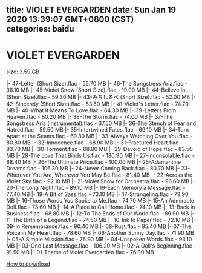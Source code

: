 
title: VIOLET EVERGARDEN
date: Sun Jan 19 2020 13:39:07 GMT+0800 (CST)    
categories: baidu
---

# VIOLET EVERGARDEN
size: 3.59 GB
 
 
|- 47-Letter (Short Size).flac - 55.70 MB
|- 46-The Songstress Aria.flac - 38.10 MB
|- 45-Violet Snow (Short Size).flac - 19.00 MB
|- 44-Believe In... (Short Size).flac - 59.30 MB
|- 43-みちしるべ (Short Size).flac - 52.00 MB
|- 42-Sincerely (Short Size).flac - 53.50 MB
|- 41-Violet's Letter.flac - 74.70 MB
|- 40-What It Means To Love.flac - 64.30 MB
|- 39-Letters From Heaven.flac - 80.20 MB
|- 38-The Storm.flac - 74.00 MB
|- 37-The Songstress Aria (Instrumental).flac - 37.50 MB
|- 36-The Stench of Fear and Hatred.flac - 59.50 MB
|- 35-Intertwined Fates.flac - 69.10 MB
|- 34-Torn Apart at the Seams.flac - 69.80 MB
|- 33-Always Watching Over You.flac - 80.80 MB
|- 32-Innocence.flac - 68.90 MB
|- 31-Fractured Heart.flac - 83.70 MB
|- 30-Torment.flac - 68.80 MB
|- 29-Devoid of Hope.flac - 83.50 MB
|- 28-The Love That Binds Us.flac - 130.90 MB
|- 27-Inconsolable.flac - 88.40 MB
|- 26-The Ultimate Price.flac - 100.00 MB
|- 25-Adamantine Dreams.flac - 106.30 MB
|- 24-Never Coming Back.flac - 80.70 MB
|- 23-Wherever You Are, Wherever You May Be.flac - 81.40 MB
|- 22-Across the Violet Sky.flac - 92.10 MB
|- 21-Violet Snow for Orchestra.flac - 96.60 MB
|- 20-The Long Night.flac - 89.10 MB
|- 19-Each Memory a Message.flac - 77.40 MB
|- 18-A Bit of Sass.flac - 73.10 MB
|- 17-Strangeling.flac - 73.90 MB
|- 16-Those Words You Spoke to Me.flac - 74.70 MB
|- 15-An Admirable Doll.flac - 73.60 MB
|- 14-A Place to Call Home.flac - 74.10 MB
|- 13-Back in Business.flac - 68.80 MB
|- 12-To The Ends of Our World.flac - 89.90 MB
|- 11-The Birth of a Legend.flac - 74.60 MB
|- 10-Ink to Paper.flac - 72.10 MB
|- 09-In Remembrance.flac - 90.40 MB
|- 08-Rust.flac - 95.40 MB
|- 07-The Voice in My Heart.flac - 78.60 MB
|- 06-Another Sunny Day.flac - 71.90 MB
|- 05-A Simple Mission.flac - 76.90 MB
|- 04-Unspoken Words.flac - 93.10 MB
|- 03-One Last Message.flac - 106.20 MB
|- 02-A Doll's Beginning.flac - 91.50 MB
|- 01-Theme of Violet Evergarden.flac - 76.80 MB

[How to download](https://bpcam.bemobtrk.com/go/2ceec3aa-1ca2-46d6-b9ff-aaa5c184517c?jno=4808)